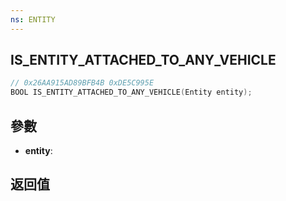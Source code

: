 ```yaml
---
ns: ENTITY
---
```

## IS_ENTITY_ATTACHED_TO_ANY_VEHICLE

```c
// 0x26AA915AD89BFB4B 0xDE5C995E
BOOL IS_ENTITY_ATTACHED_TO_ANY_VEHICLE(Entity entity);
```


## 參數
* **entity**: 

## 返回值
